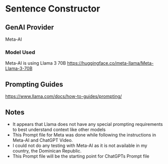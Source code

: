 # Sentence Constructor

## GenAI Provider
Meta-AI

### Model Used
Meta-AI is using Llama 3 70B
https://huggingface.co/meta-llama/Meta-Llama-3-70B

## Prompting Guides
https://www.llama.com/docs/how-to-guides/prompting/

## Notes
 - It appears that Llama does not have any special prompting requirements to best understand context like other models
 - This Prompt file for Meta was done while following the instructions in Meta-AI and ChatGPT Video.
 - I could not do any testing with Meta-AI as it is not available in my country, the Dominican Republic.
 - This Prompt file will be the starting point for ChatGPTs Prompt file